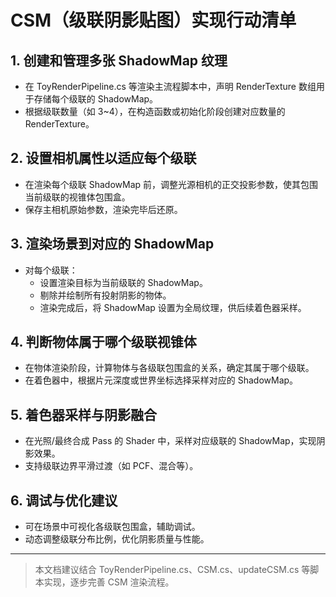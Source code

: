 # CSM（级联阴影贴图）实现行动清单

## 1. 创建和管理多张 ShadowMap 纹理
- 在 ToyRenderPipeline.cs 等渲染主流程脚本中，声明 RenderTexture 数组用于存储每个级联的 ShadowMap。
- 根据级联数量（如 3~4），在构造函数或初始化阶段创建对应数量的 RenderTexture。

## 2. 设置相机属性以适应每个级联
- 在渲染每个级联 ShadowMap 前，调整光源相机的正交投影参数，使其包围当前级联的视锥体包围盒。
- 保存主相机原始参数，渲染完毕后还原。

## 3. 渲染场景到对应的 ShadowMap
- 对每个级联：
  - 设置渲染目标为当前级联的 ShadowMap。
  - 剔除并绘制所有投射阴影的物体。
  - 渲染完成后，将 ShadowMap 设置为全局纹理，供后续着色器采样。

## 4. 判断物体属于哪个级联视锥体
- 在物体渲染阶段，计算物体与各级联包围盒的关系，确定其属于哪个级联。
- 在着色器中，根据片元深度或世界坐标选择采样对应的 ShadowMap。

## 5. 着色器采样与阴影融合
- 在光照/最终合成 Pass 的 Shader 中，采样对应级联的 ShadowMap，实现阴影效果。
- 支持级联边界平滑过渡（如 PCF、混合等）。

## 6. 调试与优化建议
- 可在场景中可视化各级联包围盒，辅助调试。
- 动态调整级联分布比例，优化阴影质量与性能。

---

> 本文档建议结合 ToyRenderPipeline.cs、CSM.cs、updateCSM.cs 等脚本实现，逐步完善 CSM 渲染流程。